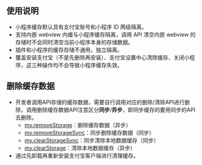 ## 使用说明
- 小程序缓存默认具有支付宝账号和小程序 ID 两级隔离。
- 支持内嵌 webview 内缓与小程序缓存隔离，调用 API 清空内嵌 webview 的存储时不会同时清空当前小程序本身的存储数据。
- 插件和小程序的缓存存储不通用，独立隔离。
- 覆盖安装支付宝（不是先删除再安装）、支付宝设置中心清除缓存、关闭小程序，这三种操作均不会导致小程序缓存失效。 

## 删除缓存数据

- 开发者调用API存储的缓存数据，需要自行调用对应的删除/清除API进行删除，调用删除缓存数据API注意区分**同步**/**异步**，即同步缓存的要用同步的API去删除。
   - [my.removeStorage](https://opendocs.alipay.com/mini/api/of9hze)：删除缓存数据（异步）
   - [my.removeStorageSync](https://opendocs.alipay.com/mini/api/ytfrk4)：同步删除缓存数据（同步）
   - [my.clearStorageSync](https://opendocs.alipay.com/mini/api/ulv85u)：同步清除本地数据缓存（同步）
   - [my.clearStorage](https://opendocs.alipay.com/mini/api/storage)：清除本地数据缓存（异步） 
- 通过先卸载再重新安装支付宝客户端进行清理缓存。

 
